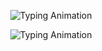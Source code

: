 <p align="center">
  <img src="https://readme-typing-svg.demolab.com?font=Fira+Code&size=42&pause=1000&color=00C0FF&center=true&vCenter=true&width=600&lines=Hi+I+am+Aadhithya+R" alt="Typing Animation"/>
</p>

<p align="center">
  <img src="https://readme-typing-svg.demolab.com?font=Fira+Code&size=24&pause=1000&color=FF5733&center=true&vCenter=true&width=700&lines=Aspiring+AI+Engineer+%7C+Full+Stack+Developer+%7C+Data+Analyst+%F0%9F%92%BB+%F0%9F%A4%96+%F0%9F%93%8A" alt="Typing Animation"/>
</p>
